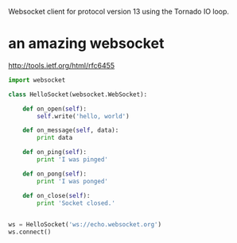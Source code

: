 Websocket client for protocol version 13 using the Tornado IO loop.
# an amazing websocket 
<http://tools.ietf.org/html/rfc6455>


```python
import websocket

class HelloSocket(websocket.WebSocket):

    def on_open(self):
        self.write('hello, world')

    def on_message(self, data):
        print data

    def on_ping(self):
        print 'I was pinged'

    def on_pong(self):
        print 'I was ponged'

    def on_close(self):
        print 'Socket closed.'
        

ws = HelloSocket('ws://echo.websocket.org')
ws.connect()
```

